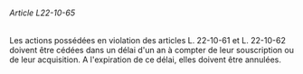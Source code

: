 ###### Article L22-10-65

Les actions possédées en violation des articles L. 22-10-61 et L. 22-10-62 doivent être cédées dans un délai d'un an à compter de leur souscription ou de leur acquisition. A l'expiration de ce délai, elles doivent être annulées.

